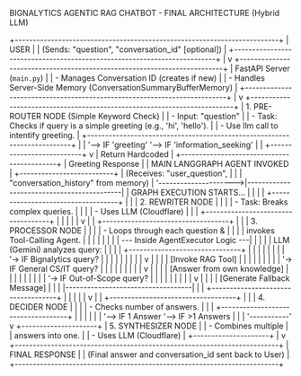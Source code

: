 BIGNALYTICS AGENTIC RAG CHATBOT - FINAL ARCHITECTURE (Hybrid LLM)

+-------------------------------------------------------------------------+
|                                  USER                                   |
| (Sends: "question", "conversation_id" [optional])                       |
+-------------------------------------------------------------------------+
                    |
                    v
+-------------------------------------------------------------------------+
|                  FastAPI Server (`main.py`)                             |
|      - Manages Conversation ID (creates if new)                         |
|      - Handles Server-Side Memory (ConversationSummaryBufferMemory)     |
+-------------------------------------------------------------------------+
                    |
                    v
+-------------------------------------------------------------------------+
|                1. PRE-ROUTER NODE (Simple Keyword Check)                |
|   - Input: "question"                                                   |
|   - Task: Checks if query is a simple greeting (e.g., 'hi', 'hello').   |
|   - Use llm call to intentify greeting.                       |
+-------------------------------------------------------------------------+
       |                                      |
       '--> IF 'greeting'                      '--> IF 'information_seeking'
           |                                      |
+--------------------------+                      v
|   Return Hardcoded     |      +-------------------------------------------+
|   Greeting Response    |      |         MAIN LANGGRAPH AGENT INVOKED        |
+--------------------------+      |    (Receives: "user_question",            |
           |                      |     "conversation_history" from memory)   |
           '--------------------->|-------------------------------------------|
                                  |         GRAPH EXECUTION STARTS...         |
                                  |                                           |
                                  |   +-----------------------------------+   |
                                  |   |   2. REWRITER NODE                |   |
                                  |   |   - Task: Breaks complex queries. |   |
                                  |   |   - Uses LLM (Cloudflare)         |   |
                                  |   +-----------------------------------+   |
                                  |                   |                       |
                                  |                   v                       |
                                  |   +-----------------------------------+   |
                                  |   |   3. PROCESSOR NODE               |   |
                                  |   |   - Loops through each question & |   |
                                  |   |     invokes Tool-Calling Agent.   |   |
                                  |   |                                   |   |
                                  |   | --- Inside AgentExecutor Logic ---|   |
                                  |   | | LLM (Gemini) analyzes query:  |   |
                                  |   | +-------------------------------+   |
                                  |   |   |                               |   |
                                  |   |   '-> IF Bignalytics query?      |   |
                                  |   |        |                          |   |
                                  |   |        v                          |   |
                                  |   |      [Invoke RAG Tool]            |   |
                                  |   |   |                               |   |
                                  |   |   '-> IF General CS/IT query?    |   |
                                  |   |        |                          |   |
                                  |   |        v                          |   |
                                  |   |      [Answer from own knowledge]  |   |
                                  |   |   |                               |   |
                                  |   |   '-> IF Out-of-Scope query?     |   |
                                  |   |        |                          |   |
                                  |   |        v                          |   |
                                  |   |      [Generate Fallback Message]  |   |
                                  |   |-----------------------------------|   |
                                  |   +-----------------------------------+   |
                                  |                   |                       |
                                  |                   v                       |
                                  |   +-----------------------------------+   |
                                  |   |   4. DECIDER NODE                 |   |
                                  |   |   - Checks number of answers.     |   |
                                  |   +-----------------------------------+   |
                                  |       |                             |       |
                                  |       '--> IF 1 Answer             '--> IF >1 Answers
                                  |           |                             |
                                  '-----------'                             v
                                                                  +---------------------+
                                                                  | 5. SYNTHESIZER NODE |
                                                                  | - Combines multiple |
                                                                  |   answers into one. |
                                                                  | - Uses LLM (Cloudflare) |
                                                                  +---------------------+
                                                                          |
                                                                          v
+-------------------------------------------------------------------------+
|                  FINAL RESPONSE                                         |
|  (Final answer and conversation_id sent back to User)                   |
+-------------------------------------------------------------------------+


